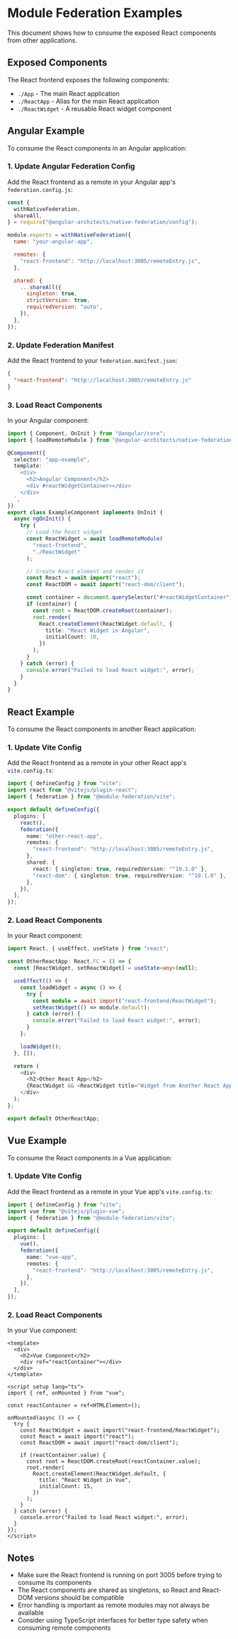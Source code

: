 # Module Federation Examples

This document shows how to consume the exposed React components from other applications.

## Exposed Components

The React frontend exposes the following components:

- `./App` - The main React application
- `./ReactApp` - Alias for the main React application
- `./ReactWidget` - A reusable React widget component

## Angular Example

To consume the React components in an Angular application:

### 1. Update Angular Federation Config

Add the React frontend as a remote in your Angular app's `federation.config.js`:

```javascript
const {
  withNativeFederation,
  shareAll,
} = require("@angular-architects/native-federation/config");

module.exports = withNativeFederation({
  name: "your-angular-app",

  remotes: {
    "react-frontend": "http://localhost:3005/remoteEntry.js",
  },

  shared: {
    ...shareAll({
      singleton: true,
      strictVersion: true,
      requiredVersion: "auto",
    }),
  },
});
```

### 2. Update Federation Manifest

Add the React frontend to your `federation.manifest.json`:

```json
{
  "react-frontend": "http://localhost:3005/remoteEntry.js"
}
```

### 3. Load React Components

In your Angular component:

```typescript
import { Component, OnInit } from "@angular/core";
import { loadRemoteModule } from "@angular-architects/native-federation";

@Component({
  selector: "app-example",
  template: `
    <div>
      <h2>Angular Component</h2>
      <div #reactWidgetContainer></div>
    </div>
  `,
})
export class ExampleComponent implements OnInit {
  async ngOnInit() {
    try {
      // Load the React widget
      const ReactWidget = await loadRemoteModule(
        "react-frontend",
        "./ReactWidget"
      );

      // Create React element and render it
      const React = await import("react");
      const ReactDOM = await import("react-dom/client");

      const container = document.querySelector("#reactWidgetContainer");
      if (container) {
        const root = ReactDOM.createRoot(container);
        root.render(
          React.createElement(ReactWidget.default, {
            title: "React Widget in Angular",
            initialCount: 10,
          })
        );
      }
    } catch (error) {
      console.error("Failed to load React widget:", error);
    }
  }
}
```

## React Example

To consume the React components in another React application:

### 1. Update Vite Config

Add the React frontend as a remote in your other React app's `vite.config.ts`:

```typescript
import { defineConfig } from "vite";
import react from "@vitejs/plugin-react";
import { federation } from "@module-federation/vite";

export default defineConfig({
  plugins: [
    react(),
    federation({
      name: "other-react-app",
      remotes: {
        "react-frontend": "http://localhost:3005/remoteEntry.js",
      },
      shared: {
        react: { singleton: true, requiredVersion: "^19.1.0" },
        "react-dom": { singleton: true, requiredVersion: "^19.1.0" },
      },
    }),
  ],
});
```

### 2. Load React Components

In your React component:

```typescript
import React, { useEffect, useState } from "react";

const OtherReactApp: React.FC = () => {
  const [ReactWidget, setReactWidget] = useState<any>(null);

  useEffect(() => {
    const loadWidget = async () => {
      try {
        const module = await import("react-frontend/ReactWidget");
        setReactWidget(() => module.default);
      } catch (error) {
        console.error("Failed to load React widget:", error);
      }
    };

    loadWidget();
  }, []);

  return (
    <div>
      <h2>Other React App</h2>
      {ReactWidget && <ReactWidget title="Widget from Another React App" />}
    </div>
  );
};

export default OtherReactApp;
```

## Vue Example

To consume the React components in a Vue application:

### 1. Update Vite Config

Add the React frontend as a remote in your Vue app's `vite.config.ts`:

```typescript
import { defineConfig } from "vite";
import vue from "@vitejs/plugin-vue";
import { federation } from "@module-federation/vite";

export default defineConfig({
  plugins: [
    vue(),
    federation({
      name: "vue-app",
      remotes: {
        "react-frontend": "http://localhost:3005/remoteEntry.js",
      },
    }),
  ],
});
```

### 2. Load React Components

In your Vue component:

```vue
<template>
  <div>
    <h2>Vue Component</h2>
    <div ref="reactContainer"></div>
  </div>
</template>

<script setup lang="ts">
import { ref, onMounted } from "vue";

const reactContainer = ref<HTMLElement>();

onMounted(async () => {
  try {
    const ReactWidget = await import("react-frontend/ReactWidget");
    const React = await import("react");
    const ReactDOM = await import("react-dom/client");

    if (reactContainer.value) {
      const root = ReactDOM.createRoot(reactContainer.value);
      root.render(
        React.createElement(ReactWidget.default, {
          title: "React Widget in Vue",
          initialCount: 15,
        })
      );
    }
  } catch (error) {
    console.error("Failed to load React widget:", error);
  }
});
</script>
```

## Notes

- Make sure the React frontend is running on port 3005 before trying to consume its components
- The React components are shared as singletons, so React and React-DOM versions should be compatible
- Error handling is important as remote modules may not always be available
- Consider using TypeScript interfaces for better type safety when consuming remote components
